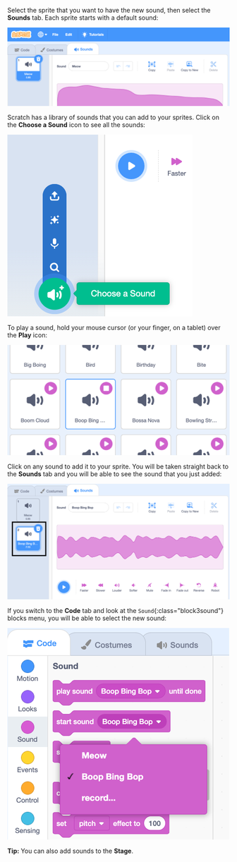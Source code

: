 Select the sprite that you want to have the new sound, then select the **Sounds** tab. Each sprite starts with a default sound:

![The Sounds tab open in the Scratch editor.](images/sound-tab.png)

Scratch has a library of sounds that you can add to your sprites. Click on the **Choose a Sound** icon to see all the sounds:

![The 'Choose a Sound' icon highlighted.](images/choose-a-sound-button.png)

To play a sound, hold your mouse cursor (or your finger, on a tablet) over the **Play** icon:

!['Play sound preview' icons.](images/sound-preview.png)

Click on any sound to add it to your sprite. You will be taken straight back to the **Sounds** tab and you will be able to see the sound that you just added:

![A newly inserted sound in the Sounds tab.](images/new-sound-added.png)

If you switch to the **Code** tab and look at the `Sound`{:class="block3sound"} blocks menu, you will be able to select the new sound:

![The 'Sound' blocks menu with the new sound shown within blocks.](images/new-sound-block.png)

**Tip:** You can also add sounds to the **Stage**.
